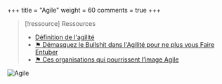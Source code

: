 +++
title = "Agile"
weight = 60
comments = true
+++

> [!ressource] Ressources
>
> - [Définition de l'agilité](https://jp-lambert.me/la-vraie-nature-de-lagilit%C3%A9-15118e513281)
> - [⚑ Démasquez le Bullshit dans l'Agilité pour ne plus vous Faire Entuber](https://scalastic.io/agility-bullshit/)
> - [⚑ Ces organisations qui pourrissent l’image Agile](https://jp-lambert.me/arr%C3%AAtez-de-critiquer-lagilit%C3%A9-ou-scrum-c51fa20c3844)


![Agile](static/illustrations/agile.jpg)